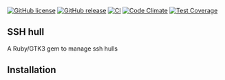 [![GitHub license](https://img.shields.io/github/license/ungtb10d/ssh-hull.svg)](https://github.com/ungtb10d/ssh-hull/blob/master/LICENSE)
[![GitHub release](https://img.shields.io/github/release/ungtb10d/ssh-hull.svg)](https://github.com/ungtb10d/ssh-hull/releases/latest)
[![CI](https://github.com/ungtb10d/ssh-hull/workflows/CI/badge.svg)](https://github.com/ungtb10d/ssh-hull/actions)
[![Code Climate](https://codeclimate.com/github/ungtb10d/ssh-hull/badges/gpa.svg)](https://codeclimate.com/github/ungtb10d/ssh-hull)
[![Test Coverage](https://codeclimate.com/github/ungtb10d/ssh-hull/badges/coverage.svg)](https://codeclimate.com/github/ungtb10d/ssh-hull/coverage)

## SSH hull

A Ruby/GTK3 gem to manage ssh hulls

## Installation

